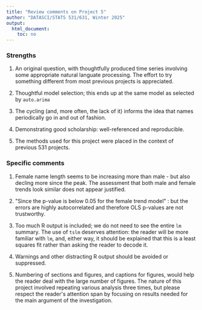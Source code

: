 ```yaml
---
title: "Review comments on Project 5"
author: "DATASCI/STATS 531/631, Winter 2025"
output:
  html_document:
    toc: no
---
```


### Strengths

1. An original question, with thoughtfully produced time series involving some appropriate natural languate processing. The effort to try something different from most previous projects is appreciated.

1. Thoughtful model selection; this ends up at the same model as selected by `auto.arima`

1. The cycling (and, more often, the lack of it) informs the idea that names periodically go in and out of fashion.

1. Demonstrating good scholarship: well-referenced and reproducible.

1. The methods used for this project were placed in the context of previous 531 projects.

### Specific comments

1. Female name length seems to be increasing more than male - but also decling more since the peak. The assessment that both male and female trends look similar does not appear justified.

1. "Since the p-value is below 0.05 for the female trend model" : but the errors are highly autocorrelated and therefore OLS p-values are not trustworthy.

1. Too much R output is included; we do not need to see the entire `lm` summary. The use of `tslm` deserves attention: the reader will be more familiar with `lm`, and, either way, it should be explained that this is a least squares fit rather than asking the reader to decode it.

1. Warnings and other distracting R output should be avoided or suppressed.

1. Numbering of sections and figures, and captions for figures, would help the reader deal with the large number of figures. The nature of this project involved repeating various analysis three times, but please respect the reader's attention span by focusing on results needed for the main argument of the investigation.

